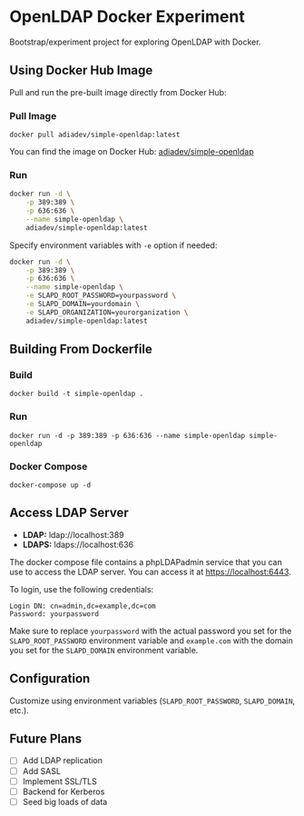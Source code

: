 # OpenLDAP Docker Experiment

Bootstrap/experiment project for exploring OpenLDAP with Docker.

## Using Docker Hub Image

Pull and run the pre-built image directly from Docker Hub:

### Pull Image

```
docker pull adiadev/simple-openldap:latest
```

You can find the image on Docker Hub: [adiadev/simple-openldap](https://hub.docker.com/r/adiadev/simple-openldap)

### Run

```bash
docker run -d \
    -p 389:389 \
    -p 636:636 \
    --name simple-openldap \
    adiadev/simple-openldap:latest
```

Specify environment variables with `-e` option if needed:

```bash
docker run -d \
    -p 389:389 \
    -p 636:636 \
    --name simple-openldap \
    -e SLAPD_ROOT_PASSWORD=yourpassword \
    -e SLAPD_DOMAIN=yourdomain \
    -e SLAPD_ORGANIZATION=yourorganization \
    adiadev/simple-openldap:latest
```

## Building From Dockerfile

### Build

```
docker build -t simple-openldap .
```

### Run

```
docker run -d -p 389:389 -p 636:636 --name simple-openldap simple-openldap
```

### Docker Compose

```
docker-compose up -d
```

## Access LDAP Server

- **LDAP:** ldap://localhost:389
- **LDAPS:** ldaps://localhost:636

The docker compose file contains a phpLDAPadmin service that you can use to access the LDAP server.
You can access it at [https://localhost:6443](https://localhost:6443).

To login, use the following credentials:

```
Login DN: cn=admin,dc=example,dc=com
Password: yourpassword
```

Make sure to replace `yourpassword` with the actual password you set for the `SLAPD_ROOT_PASSWORD` environment variable and `example.com` with the domain you set for the `SLAPD_DOMAIN` environment variable.

## Configuration

Customize using environment variables (`SLAPD_ROOT_PASSWORD`, `SLAPD_DOMAIN`, etc.).

## Future Plans

- [ ] Add LDAP replication
- [ ] Add SASL
- [ ] Implement SSL/TLS
- [ ] Backend for Kerberos
- [ ] Seed big loads of data
